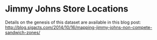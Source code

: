 # Jimmy Johns Store Locations

Details on the genesis of this dataset are available in this blog post: http://blog.sigacts.com/2014/10/16/mapping-jimmy-johns-non-compete-sandwich-zones/ 
